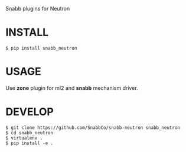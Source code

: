 Snabb plugins for Neutron

# INSTALL

    $ pip install snabb_neutron


# USAGE

Use **zone** plugin for ml2 and **snabb** mechanism driver.


# DEVELOP

    $ git clone https://github.com/SnabbCo/snabb-neutron snabb_neutron
    $ cd snabb_neutron
    $ virtualenv .
    $ pip install -e .

